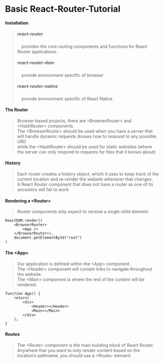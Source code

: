 # Basic React-Router-Tutorial

#### Installation
> ##### react-router<br/>
> &ensp;&ensp;provides the core routing components and functions for React Router applications.
> ##### react-router-dom<br/>
> &ensp;&ensp;provide environment specific of browser
> ##### react-router-native<br/>
> &ensp;&ensp;provide environment specific of React Native

#### The Router
> Browser based projects, there are &#60;BrowserRouter&#62; and &#60;HashRouter&#62; components.<br/>
> The &#60;BrowserRouter&#62; should be used when you have a server that will handle dynamic requests &#40;knows how to respond to any possible URI&#41;<br/>
> while the &#60;HashRouter&#62; should be used for static websites &#40;where the server can only respond to requests for files that it knows about&#41;

#### History
> Each router creates a history object, which it uses to keep track of the current location and re-render the website whenever that changes.<br/>
> A React Router component that does not have a router as one of its ancestors will fail to work

#### Rendering a &#60;Router&#62;
> Router components only expect to receive a single child element.<br/>
```
ReactDOM.render((
	<BrowserRouter>
		<App />
	</BrowserRouter>),
	document.getElementById("root")
)
```

#### The &#60;App&#62;
> Our application is defined within the &#60;App&#62; component.<br/>
> The &#60;Header&#62; component will contain links to navigate throughout the website.<br/>
> The &#60;Main&#62; component is where the rest of the content will be rendered.<br/>
```
function App() {
	return(
		<div>
			<Header></Header>
			<Main></Main>
		</div>
	);
}
```

#### Routes
> The &#60;Route&#62; component is the main building block of React Router.<br/>
> Anywhere that you want to only render content based on the location’s pathname, you should use a &#60;Route&#62; element.

